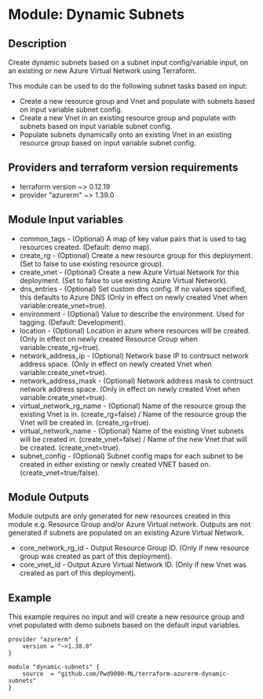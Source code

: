 # Module: Dynamic Subnets

## Description

Create dynamic subnets based on a subnet input config/variable input, on an existing or new Azure Virtual Network using Terraform.

This module can be used to do the following subnet tasks based on input:

- Create a new resource group and Vnet and populate with subnets based on input variable subnet config.
- Create a new Vnet in an existing resource group and populate with subnets based on input variable subnet config.
- Populate subnets dynamically onto an existing Vnet in an existing resource group based on input variable subnet config.
  
## Providers and terraform version requirements
  
- terraform version ~> 0.12.19
- provider "azurerm" ~> 1.39.0
  
## Module Input variables

- common_tags - (Optional) A map of key value pairs that is used to tag resources created. (Default: demo map).
- create_rg - (Optional) Create a new resource group for this deployment. (Set to false to use existing resource group).
- create_vnet - (Optional) Create a new Azure Virtual Network for this deployment. (Set to false to use existing Azure Virtual Network).
- dns_entries - (Optional) Set custom dns config. If no values specified, this defaults to Azure DNS (Only in effect on newly created Vnet when variable:create_vnet=true).
- environment - (Optional) Value to describe the environment. Used for tagging. (Default: Development).
- location - (Optional) Location in azure where resources will be created. (Only in effect on newly created Resource Group when variable:create_rg=true).
- network_address_ip - (Optional) Network base IP to contrsuct network address space. (Only in effect on newly created Vnet when variable:create_vnet=true).
- network_address_mask - (Optional) Network address mask to contrsuct network address space. (Only in effect on newly created Vnet when variable:create_vnet=true).
- virtual_network_rg_name - (Optional) Name of the resource group the existing Vnet is in. (create_rg=false) / Name of the resource group the Vnet will be created in. (create_rg=true).
- virtual_network_name - (Optional) Name of the existing Vnet subnets will be created in. (create_vnet=false) / Name of the new Vnet that will be created. (create_vnet=true).
- subnet_config - (Optional) Subnet config maps for each subnet to be created in either existing or newly created VNET based on. (create_vnet=true/false).
  
## Module Outputs

Module outputs are only generated for new resources created in this module e.g. Resource Group and/or Azure Virtual network.
Outputs are not generated if subnets are populated on an existing Azure Virtual Network.

- core_network_rg_id - Output Resource Group ID. (Only if new resource group was created as part of this deployment).
- core_vnet_id -  Output Azure Virtual Network ID. (Only if new Vnet was created as part of this deployment).

## Example

This example requires no input and will create a new resource group and vnet populated with demo subnets based on the default input variables.

```hcl
provider "azurerm" {
    version = "~>1.38.0"
}

module "dynamic-subnets" {
    source  = "github.com/Pwd9000-ML/terraform-azurerm-dynamic-subnets"
}
```
